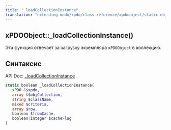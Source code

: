 ```yaml
---
title: "_loadCollectionInstance"
translation: "extending-modx/xpdo/class-reference/xpdoobject/static-object-loaders/loadcollectioninstance"
---
```


## xPDOObject::\_loadCollectionInstance()

Эта функция отвечает за загрузку экземпляра `xPDOObject` в коллекцию.

## Синтаксис

API Doc: [\_loadCollectionInstance](http://api.modx.com/xpdo/om/xPDOObject.html#_loadCollectionInstance)

```php
static boolean _loadCollectionInstance(
   xPDO &$xpdo,
   array &$objCollection,
   string $className,
   mixed $criteria,
   array $row,
   boolean $fromCache,
   boolean|integer $cacheFlag
)
```
